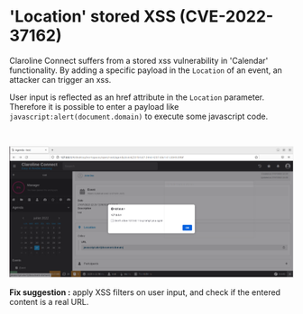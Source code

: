 # 'Location' stored XSS (CVE-2022-37162)

Claroline Connect suffers from a stored xss vulnerability in 'Calendar' functionality. By adding a specific payload in the ```Location``` of an event, an attacker can
trigger an xss.

User input is reflected as an href attribute in the ```Location``` parameter. Therefore it is possible to enter a payload like ```javascript:alert(document.domain)```
to execute some javascript code.

<br>

![xss_poc](https://raw.githubusercontent.com/matthieu-hackwitharts/claroline-CVEs/main/calendar_xss/stored_xss_calendar_new.PNG)

**Fix suggestion :** apply XSS filters on user input, and check if the entered content is a real URL.
